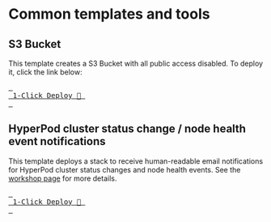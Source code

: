# Common templates and tools

## S3 Bucket

This template creates a S3 Bucket with all public access disabled. To deploy it, click the link below:

[<kbd> <br> 1-Click Deploy 🚀 <br> </kbd>](https://console.aws.amazon.com/cloudformation/home?#/stacks/quickcreate?templateURL=https://awsome-distributed-training.s3.amazonaws.com/templates/0.private-bucket.yaml&stackName=ML-S3)


## HyperPod cluster status change / node health event notifications

This template deploys a stack to receive human-readable email notifications for HyperPod cluster status changes and node health events. See the [workshop page](https://catalog.workshops.aws/sagemaker-hyperpod/en-US/07-tips-and-tricks/26-event-bridge) for more details.

[<kbd> <br> 1-Click Deploy 🚀 <br> </kbd>](https://console.aws.amazon.com/cloudformation/home?#/stacks/quickcreate?templateURL=https://ws-assets-prod-iad-r-iad-ed304a55c2ca1aee.s3.us-east-1.amazonaws.com/e3752eec-63b5-4033-9720-fa68d35164e9/hyperpod-event-bridge-email.yaml&stackName=hyperpod-event-bridge-email)
